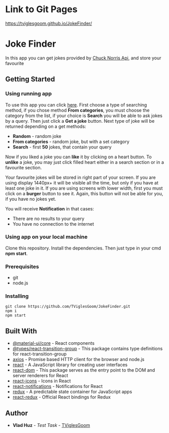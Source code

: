 # Link to Git Pages 
https://tviglesgoom.github.io/JokeFinder/

# Joke Finder

In this app you can get jokes provided by [Chuck Norris Api](https://api.chucknorris.io/), and store your favourite

## Getting Started

### Using running app

To use this app you can click [here](https://tviglesgoom.github.io/JokeFinder/). First choose a type of searching method,
if you chose method **From categories**, you must choose the category from the list, if your choice is **Search** you 
will be able to ask jokes by a query. Then just click a **Get a joke** button.
Next type of joke will be returned depending on a get methods:
* **Random** - random joke
* **From categories** - random joke, but with a set category
* **Search** - first **50** jokes, that contain your query  

Now if you liked a joke you can **like** it by clicking on a heart button. To **unlike** a joke, you may just click filled heart either in a search section or in a favourite section.  

Your favourite jokes will be stored in right part of your screen. If you are using display 1440px+ it will be visible all the time, but only if you have at least one joke in it.
If you are using screens with lower width, first you must click on a **burger** button to see it. Again, this button will not be able for you, if you have no jokes yet.

You will receive **Notification** in that cases:
* There are no results to your query
* You have no connection to the internet

### Using app on your local machine

Clone this repository. Install the dependencies. Then just type in your cmd **npm start**.

### Prerequisites

* git
* node.js


### Installing

```
git clone https://github.com/TViglesGoom/JokeFinder.git
npm i
npm start
```

## Built With

* [@material-ui/core](https://www.npmjs.com/package/@material-ui/core/) - React components
* [@types/react-transition-group](https://www.npmjs.com/package/@types/react-transition-group/) - This package contains type definitions for react-transition-group
* [axios](https://www.npmjs.com/package/axios/) - Promise based HTTP client for the browser and node.js
* [react](https://www.npmjs.com/package/react/) - A JavaScript library for creating user interfaces
* [react-dom](https://www.npmjs.com/package/react-dom/) - This package serves as the entry point to the DOM and server renderers for React
* [react-icons](https://www.npmjs.com/package/react-icons/) - Icons in React
* [react-notifications](https://www.npmjs.com/package/react-notifications/) - Notifications for React
* [redux](https://www.npmjs.com/package/redux/) - A predictable state container for JavaScript apps
* [react-redux](https://www.npmjs.com/package/react-redux/) - Official React bindings for Redux


## Author

* **Vlad Huz** - *Test Task* - [TViglesGoom](https://github.com/TViglesGoom/)